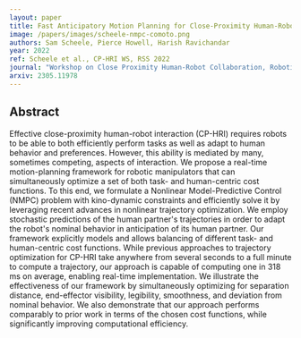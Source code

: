 ```yaml
---
layout: paper
title: Fast Anticipatory Motion Planning for Close-Proximity Human-Robot Interaction
image: /papers/images/scheele-nmpc-comoto.png
authors: Sam Scheele, Pierce Howell, Harish Ravichandar
year: 2022
ref: Scheele et al., CP-HRI WS, RSS 2022
journal: "Workshop on Close Proximity Human-Robot Collaboration, Robotics: Science and Systems (RSS)"
arxiv: 2305.11978
---
```


## Abstract

Effective close-proximity human-robot interaction (CP-HRI) requires robots to be able to both efficiently perform tasks as well as adapt to human behavior and preferences. However, this ability is mediated by many, sometimes competing, aspects of interaction. We propose a real-time motion-planning framework for robotic manipulators that can simultaneously optimize a set of both task- and human-centric cost functions. To this end, we formulate a Nonlinear Model-Predictive Control (NMPC) problem with kino-dynamic constraints and efficiently solve it by leveraging recent advances in nonlinear trajectory optimization. We employ stochastic predictions of the human partner's trajectories in order to adapt the robot's nominal behavior in anticipation of its human partner. Our framework explicitly models and allows balancing of different task- and human-centric cost functions. While previous approaches to trajectory optimization for CP-HRI take anywhere from several seconds to a full minute to compute a trajectory, our approach is capable of computing one in 318 ms on average, enabling real-time implementation. We illustrate the effectiveness of our framework by simultaneously optimizing for separation distance, end-effector visibility, legibility, smoothness, and deviation from nominal behavior. We also demonstrate that our approach performs comparably to prior work in terms of the chosen cost functions, while significantly improving computational efficiency.

